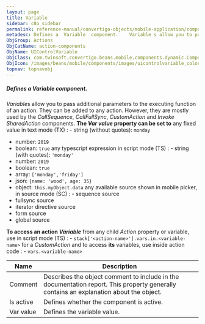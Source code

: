```yaml
---
layout: page
title: Variable
sidebar: c8o_sidebar
permalink: reference-manual/convertigo-objects/mobile-application/components/action-components/variable/
metadesc: Defines a  Variable  component.    Variable s allow you to pass additional parameters to the executing function of an action. They can be added to any
ObjGroup: Actions
ObjCatName: action-components
ObjName: UIControlVariable
ObjClass: com.twinsoft.convertigo.beans.mobile.components.dynamic.ComponentManager$3
ObjIcon: /images/beans/mobile/components/images/uicontrolvariable_color_32x32.png
topnav: topnavobj
---
```

##### Defines a <i>Variable</i> component. 
 <i>Variable</i>s allow you to pass additional parameters to the executing function of an action.
They can be added to any action. However, they are mostly used by the <i>CallSequence</i>, <i>CallFullSync</i>, <i>CustomAction</i> and <i>Invoke SharedAction</i> components.
<b>The <i>Var value</i> property can be set to</b>
any fixed value in text mode (TX) : - string (without quotes): <code>monday</code>
 - number: <code>2019</code>
 - boolean: <code>true</code>
any typescript expression in script mode (TS) : - string (with quotes): <code>'monday'</code>
 - number: <code>2019</code>
 - boolean: <code>true</code>
 - array: <code>['monday','friday']</code>
 - json: <code>{name: 'wood', age: 35}</code>
 - object: <code>this.myObject.data</code>
any available source shown in mobile picker, in source mode (SC) : - sequence source
 - fullsync source
 - iterator directive source
 - form source
 - global source

<b>To access an action <i>Variable</i></b>
from any child <i>Action</i> property or variable, use in script mode (TS) : - <code>stack['&lt;action-name&gt;'].vars.in.&lt;variable-name&gt;</code>
for a <i>CustomAction</i> and to access <b>its</b> variables, use inside action code : - <code>vars.&lt;variable-name&gt;</code>


Name | Description 
--- | ---
Comment | Describes the object comment to include in the documentation report.  This property generally contains an explanation about the object. 
Is active | Defines whether the component is active. 
Var value | Defines the variable value. 

